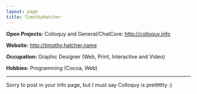 ```yaml
---
layout: page
title: TimothyHatcher
---
```




**Open Projects:**
Colloquy and General/ChatCore: http://colloquy.info

**Website:** http://timothy.hatcher.name

**Occupation:** Graphic Designer (Web, Print, Interactive and Video)

**Hobbies:** Programming (Cocoa, Web)

----

Sorry to post in your info page, but I must say Colloquy is pretttttty :)
